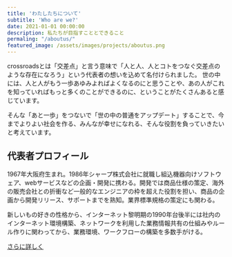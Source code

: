 ```yaml
---
title: 'わたしたちについて'
subtitle: 'Who are we?'
date: 2021-01-01 00:00:00
description: 私たちが目指すこととできること
permaling: "/aboutus/"
featured_image: /assets/images/projects/aboutus.png
---
```

crossroadsとは「交差点」と言う意味で「人と人、人とコトをつなぐ交差点のような存在になろう」という代表者の想いを込めて名付けられました。
世の中には、人と人がもう一歩あゆみよればよくなるのにと思うことや、あの人がこれを知っていればもっと多くのことができるのに、ということがたくさんあると感じています。

そんな「あと一歩」をつないで「世の中の普通をアップデート」することで、今までよりよい社会を作る、みんなが幸せになれる、そんな役割を負っていきたいと考えています。

## 代表者プロフィール
1967年大阪府生まれ。1986年シャープ株式会社に就職し組込機器向けソフトウェア、webサービスなどの企画・開発に携わる。開発では商品仕様の策定、海外の販売会社との折衝など一般的なエンジニアの枠を超えた役割を担い、商品の企画から開発リリース、サポートまでを熟知。業界標準規格の策定にも関わる。

新しいもの好きの性格から、インターネット黎明期の1990年台後半には社内のインターネット環境構築、ネットワークを利用した業務情報共有の仕組みやルール作りに関わってから、業務環境、ワークフローの構築を多数手がける。

[さらに詳しく](/aboutme/)

